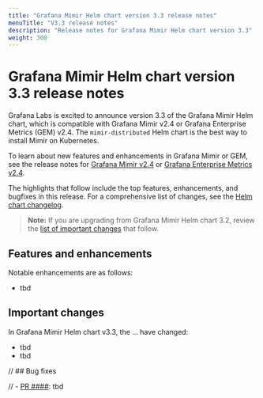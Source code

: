 ```yaml
---
title: "Grafana Mimir Helm chart version 3.3 release notes"
menuTitle: "V3.3 release notes"
description: "Release notes for Grafana Mimir Helm chart version 3.3"
weight: 300
---
```


# Grafana Mimir Helm chart version 3.3 release notes

Grafana Labs is excited to announce version 3.3 of the Grafana Mimir Helm chart, which is compatible with Grafana Mimir v2.4 or Grafana Enterprise Metrics (GEM) v2.4. The `mimir-distributed` Helm chart is the best way to install Mimir on Kubernetes.

To learn about new features and enhancements in Grafana Mimir or GEM, see the release notes for [Grafana Mimir v2.4](https://grafana.com/docs/mimir/v2.4.x/release-notes/v2.4/) or [Grafana Enterprise Metrics v2.4](https://grafana.com/docs/enterprise-metrics/latest/release-notes/v2-4/).

The highlights that follow include the top features, enhancements, and bugfixes in this release. For a comprehensive list of changes, see the [Helm chart changelog](https://github.com/grafana/mimir/tree/main/operations/helm/charts/mimir-distributed/CHANGELOG.md).

> **Note:** If you are upgrading from Grafana Mimir Helm chart 3.2, review the [list of important changes](#important-changes) that follow.

## Features and enhancements

Notable enhancements are as follows:

- tbd

## Important changes

In Grafana Mimir Helm chart v3.3, the ... have changed:

- tbd
- tbd

// ## Bug fixes

// - [PR ####](https://github.com/grafana/mimir/pull/####): tbd
